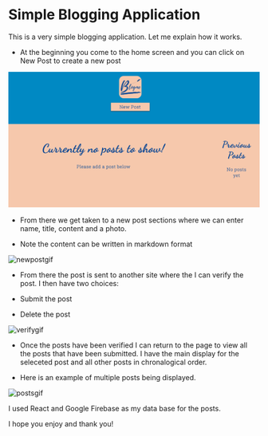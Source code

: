 # Simple Blogging Application

This is a very simple blogging application. Let me explain how it works. 

* At the beginning you come to the home screen and you can click on New Post to create a new post

![Homepage](/public/images/nopost.png)

* From there we get taken to a new post sections where we can enter name, title, content and a photo.

- Note the content can be written in markdown format

![newpostgif](/public/images/newpost.gif)

* From there the post is sent to another site where the I can verify the post. I then have two choices:

- Submit the post 

- Delete the post

![verifygif](/public/images/verify.gif)

* Once the posts have been verified I can return to the page to view all the posts that have been submitted. I have the main display for the seleceted post and all other posts in chronalogical order. 

- Here is an example of multiple posts being displayed.

![postsgif](/public/images/posts.gif)

I used React and Google Firebase as my data base for the posts.

I hope you enjoy and thank you!